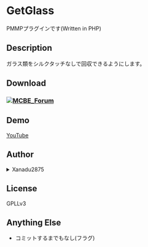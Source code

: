 # GetGlass

PMMPプラグインです(Written in PHP)

## Description

ガラス類をシルクタッチなしで回収できるようにします。

## Download

### [![MCBE_Forum](https://user-images.githubusercontent.com/34952872/34600450-eb987504-f23a-11e7-9e36-4964f0c3120c.png)](https://forum.mcbe.jp/resources/27/)

## Demo
[YouTube](https://youtu.be/e3wb9-MknzQ)

## Author

<details><summary>Xanadu2875</summary>

Twitter
[@xanadu2875](https://twitter.com/xanadu2875)

Lobi
[1a8ca](https://web.lobi.co/user/1a8ca6d4fdd1d87e0f26c68e18f08de6413f7d36)
</details>

## License

GPLLv3

## Anything Else

- コミットするまでもなし(フラグ)
